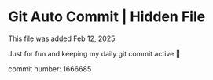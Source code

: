 # Git Auto Commit | Hidden File

This file was added Feb 12, 2025

Just for fun and keeping my daily git commit active 🤪

commit number: 1666685
